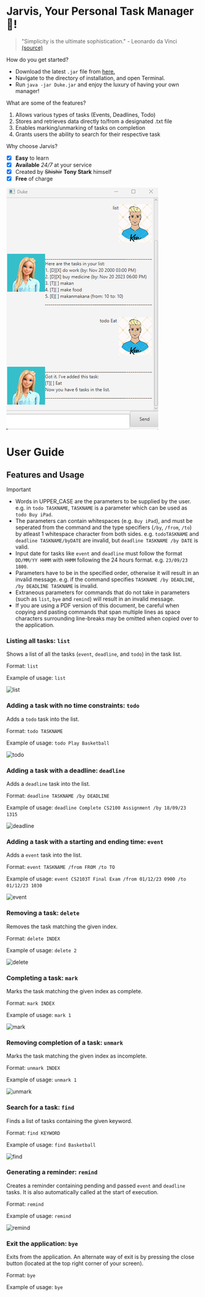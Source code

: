 # Jarvis, Your Personal Task Manager 🤖!

> "Simplicity is the ultimate sophistication." - Leonardo da Vinci [(source)](https://www.theorderexpert.com/11-inspirational-quotes-about-organization/)

How do you get started?

- Download the latest  ` .jar ` file from [here.](https://github.com/shishirbychapur/ip/releases)
- Navigate to the directory of installation, and open Terminal.
- Run ` java -jar Duke.jar ` and enjoy the luxury of having your own manager!

What are some of the features?

1. Allows various types of tasks (Events, Deadlines, Todo)
2. Stores and retrieves data directly to/from a designated .txt file
3. Enables marking/unmarking of tasks on completion
4. Grants users the ability to search for their respective task

Why choose Jarvis?
- [x] **Easy** to learn
- [x] **Available** _24/7_ at your service
- [x] Created by ~~Shishir~~ **Tony Stark** himself
- [x] **Free** of charge

![Jarvis](./Ui.png)

# User Guide

## Features and Usage

> [!IMPORTANT]
> - Words in UPPER_CASE are the parameters to be supplied by the user. e.g. in ```todo TASKNAME```, ```TASKNAME``` is a parameter which can be used as ```todo Buy iPad```.
> - The parameters can contain whitespaces (e.g. ```Buy iPad```), and must be seperated from the command and the type specifiers (```/by```, ```/from```, ```/to```) by atleast 1 whitespace character from both sides. e.g. ```todoTASKNAME``` and ```deadline TASKNAME/byDATE``` are invalid, but ```deadline TASKNAME /by DATE``` is valid. 
> - Input date for tasks like ```event``` and ```deadline``` must follow the format ```DD/MM/YY HHMM``` with ```HHMM``` following the 24 hours format. e.g. ```23/09/23 1800```.
> - Parameters have to be in the specified order, otherwise it will result in an invalid message. e.g. if the command specifies ```TASKNAME /by DEADLINE```,
>   ```/by DEADLINE TASKNAME``` is invalid.
> - Extraneous parameters for commands that do not take in parameters (such as ```list```, ```bye``` and ```remind```) will result in an invalid message.
> - If you are using a PDF version of this document, be careful when copying and pasting commands that span multiple lines as space characters surrounding
>   line-breaks may be omitted when copied over to the application.

### Listing all tasks: ```list```
Shows a list of all the tasks (```event```, ```deadline```, and ```todo```) in the task list.

Format: ```list```

Example of usage: `list`

![list](https://github.com/shishirbychapur/ip/assets/95522842/a11c6b95-4008-4775-beea-7ce87e23452b)

### Adding a task with no time constraints: ```todo```
Adds a ```todo``` task into the list.

Format: ```todo TASKNAME```

Example of usage: `todo Play Basketball`

![todo](https://github.com/shishirbychapur/ip/assets/95522842/c63b201e-e1c7-4fd7-ae65-a220862066f0)

### Adding a task with a deadline: ```deadline```
Adds a ```deadline``` task into the list.

Format: ```deadline TASKNAME /by DEADLINE```

Example of usage: ```deadline Complete CS2100 Assignment /by 18/09/23 1315```

![deadline](https://github.com/shishirbychapur/ip/assets/95522842/054d6b7a-3563-4b51-b96f-aead44570f59)

### Adding a task with a starting and ending time: ```event```
Adds a ```event``` task into the list.

Format: ```event TASKNAME /from FROM /to TO```

Example of usage: ```event CS2103T Final Exam /from 01/12/23 0900 /to 01/12/23 1030```

![event](https://github.com/shishirbychapur/ip/assets/95522842/544bee3a-0169-475b-bfc3-e00c6f41391a)

### Removing a task: ```delete```
Removes the task matching the given index.

Format: ```delete INDEX```

Example of usage: ```delete 2```

![delete](https://github.com/shishirbychapur/ip/assets/95522842/f7507b9e-87ea-4347-a506-b5e01bdbfd7b)

### Completing a task: ```mark```
Marks the task matching the given index as complete.

Format: ```mark INDEX```

Example of usage: ```mark 1```

![mark](https://github.com/shishirbychapur/ip/assets/95522842/6a28eae4-ab66-405a-a834-9f34d0a059cb)

### Removing completion of a task: ```unmark```
Marks the task matching the given index as incomplete.

Format: ```unmark INDEX```

Example of usage: ```unmark 1```

![unmark](https://github.com/shishirbychapur/ip/assets/95522842/ab678d38-38ea-4dff-9254-072b4ac8e785)

### Search for a task: ```find```
Finds a list of tasks containing the given keyword.

Format: ```find KEYWORD```

Example of usage: ```find Basketball```

![find](https://github.com/shishirbychapur/ip/assets/95522842/92f933be-d9f0-4071-98dd-55a93162deaf)

### Generating a reminder: ```remind```
Creates a reminder containing pending and passed ```event``` and ```deadline``` tasks.
It is also automatically called at the start of execution.

Format: ```remind```

Example of usage: ```remind```

![remind](https://github.com/shishirbychapur/ip/assets/95522842/df51bf50-e0ed-42df-8965-813fac366f4b)

### Exit the application: ```bye```
Exits from the application. An alternate way of exit is by pressing the close button (located at the top right corner of your screen).

Format: ```bye```

Example of usage: `bye`
